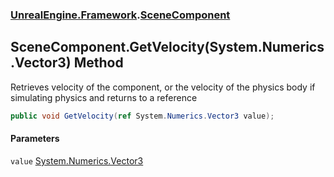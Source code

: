 ### [UnrealEngine.Framework](./UnrealEngine-Framework.md 'UnrealEngine.Framework').[SceneComponent](./SceneComponent.md 'UnrealEngine.Framework.SceneComponent')
## SceneComponent.GetVelocity(System.Numerics.Vector3) Method
Retrieves velocity of the component, or the velocity of the physics body if simulating physics and returns to a reference  
```csharp
public void GetVelocity(ref System.Numerics.Vector3 value);
```
#### Parameters
<a name='UnrealEngine-Framework-SceneComponent-GetVelocity(System-Numerics-Vector3)-value'></a>
`value` [System.Numerics.Vector3](https://docs.microsoft.com/en-us/dotnet/api/System.Numerics.Vector3 'System.Numerics.Vector3')  
  

